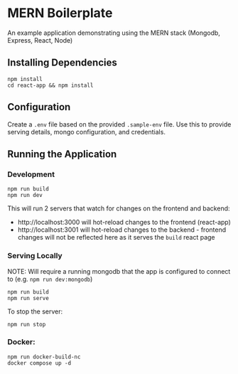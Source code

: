 # MERN Boilerplate
An example application demonstrating using the MERN stack (Mongodb, Express, React, Node)

## Installing Dependencies
```
npm install
cd react-app && npm install
```

## Configuration
Create a `.env` file based on the provided `.sample-env` file. Use this to provide serving details, mongo configuration, and credentials.

## Running the Application
### Development
```
npm run build
npm run dev
```
This will run 2 servers that watch for changes on the frontend and backend:
* http://localhost:3000 will hot-reload changes to the frontend (react-app)
* http://localhost:3001 will hot-reload changes to the backend - frontend changes will not be reflected here as it serves the `build` react page


### Serving Locally
NOTE: Will require a running mongodb that the app is configured to connect to (e.g. `npm run dev:mongodb`)
```
npm run build
npm run serve
```
To stop the server:
```
npm run stop
```


### Docker:
```
npm run docker-build-nc
docker compose up -d
```
